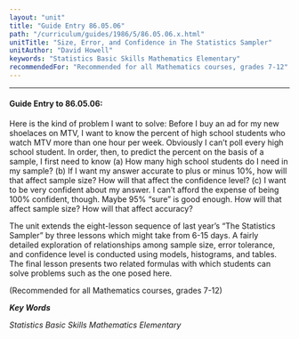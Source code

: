 ```yaml
---
layout: "unit"
title: "Guide Entry 86.05.06"
path: "/curriculum/guides/1986/5/86.05.06.x.html"
unitTitle: "Size, Error, and Confidence in The Statistics Sampler"
unitAuthor: "David Howell"
keywords: "Statistics Basic Skills Mathematics Elementary"
recommendedFor: "Recommended for all Mathematics courses, grades 7-12"
---
```

<body>
<hr/>
<h4>
Guide Entry to 86.05.06:
</h4>
Here is the kind of problem I want to solve: Before I buy an ad for my new shoelaces on MTV, I want to know the percent of high school students who watch MTV more than one hour per week. Obviously I can’t poll every high school student. In order, then, to predict the percent on the basis of a sample, I first need to know (a) How many high school students do I need in my sample? (b) If I want my answer accurate to plus or minus 10%, how will that affect sample size? How will that affect the confidence level? (c) I want to be very confident about my answer. I can’t afford the expense of being 100% confident, though. Maybe 95% “sure” is good enough. How will that affect sample size? How will that affect accuracy?
<p>
The unit extends the eight-lesson sequence of last year’s “The Statistics Sampler” by three lessons which might take from 6-15 days. A fairly detailed exploration of relationships among sample size, error tolerance, and confidence level is conducted using models, histograms, and tables. The final lesson presents two related formulas with which students can solve problems such as the one posed here.
</p>
<p>
(Recommended for all Mathematics courses, grades 7-12)
</p>
<p>
<b>
<i>
Key Words
</i>
</b>
<br/>
</p>
<p>
<i>
Statistics Basic Skills Mathematics Elementary
</i>
</p>
</body>